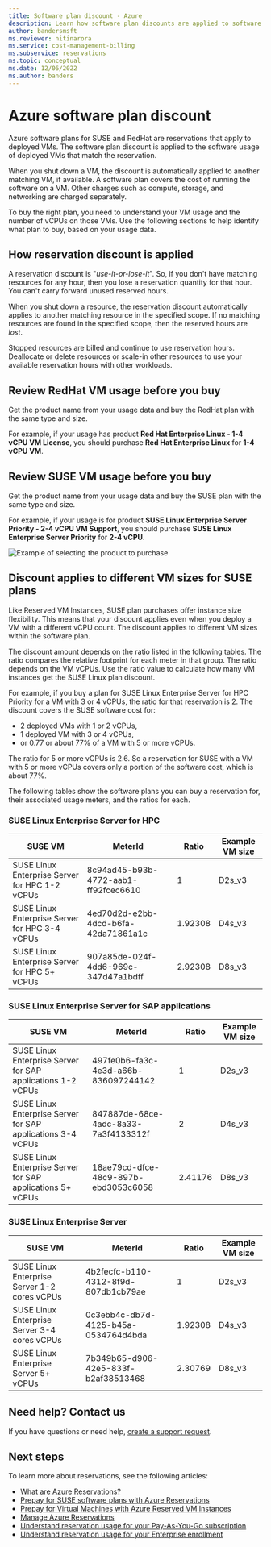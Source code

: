 ```yaml
---
title: Software plan discount - Azure
description: Learn how software plan discounts are applied to software on virtual machines.
author: bandersmsft
ms.reviewer: nitinarora
ms.service: cost-management-billing
ms.subservice: reservations
ms.topic: conceptual
ms.date: 12/06/2022
ms.author: banders
---
```


# Azure software plan discount

Azure software plans for SUSE and RedHat are reservations that apply to deployed VMs. The software plan discount is applied to the software usage of deployed VMs that match the reservation.

When you shut down a VM, the discount is automatically applied to another matching VM, if available. A software plan covers the cost of running the software on a VM. Other charges such as compute, storage, and networking are charged separately.

To buy the right plan, you need to understand your VM usage and the number of vCPUs on those VMs. Use the following sections to help identify what plan to buy, based on your usage data.

## How reservation discount is applied

A reservation discount is "*use-it-or-lose-it*". So, if you don't have matching resources for any hour, then you lose a reservation quantity for that hour. You can't carry forward unused reserved hours.

When you shut down a resource, the reservation discount automatically applies to another matching resource in the specified scope. If no matching resources are found in the specified scope, then the reserved hours are *lost*.

Stopped resources are billed and continue to use reservation hours. Deallocate or delete resources or scale-in other resources to use your available reservation hours with other workloads. 

## Review RedHat VM usage before you buy

Get the product name from your usage data and buy the RedHat plan with the same type and size.

For example, if your usage has product **Red Hat Enterprise Linux - 1-4 vCPU VM License**, you should purchase **Red Hat Enterprise Linux** for **1-4 vCPU VM**.

<!--ADD RHEL SCREENSHOT -->

## Review SUSE VM usage before you buy

Get the product name from your usage data and buy the SUSE plan with the same type and size.

For example, if your usage is for product **SUSE Linux Enterprise Server Priority - 2-4 vCPU VM Support**, you should purchase **SUSE Linux Enterprise Server Priority** for **2-4 vCPU**.

![Example of selecting the product to purchase](./media/understand-suse-reservation-charges/select-suse-linux-enterprise-server-priority-2-4-vcpu.png)

## Discount applies to different VM sizes for SUSE plans

Like Reserved VM Instances, SUSE plan purchases offer instance size flexibility. This means that your discount applies even when you deploy a VM with a different vCPU count. The discount applies to different VM sizes within the software plan.

The discount amount depends on the ratio listed in the following tables. The ratio compares the relative footprint for each meter in that group. The ratio depends on the VM vCPUs. Use the ratio value to calculate how many VM instances get the SUSE Linux plan discount.

For example, if you buy a plan for SUSE Linux Enterprise Server for HPC Priority for a VM with 3 or 4 vCPUs, the ratio for that reservation is 2. The discount covers the SUSE software cost for:

- 2 deployed VMs with 1 or 2 vCPUs,
- 1 deployed VM with 3 or 4 vCPUs,
- or 0.77 or about 77% of a VM with 5 or more vCPUs.

The ratio for 5 or more vCPUs is 2.6. So a reservation for SUSE with a VM with 5 or more vCPUs covers only a portion of the software cost, which is about 77%.

The following tables show the software plans you can buy a reservation for, their associated usage meters, and the ratios for each.

### SUSE Linux Enterprise Server for HPC 

|SUSE VM | MeterId | Ratio|Example VM size|
| ------- | --- | ------------------------| --- |
|SUSE Linux Enterprise Server for HPC 1-2 vCPUs |8c94ad45-b93b-4772-aab1-ff92fcec6610|1|D2s_v3|
|SUSE Linux Enterprise Server for HPC 3-4 vCPUs|4ed70d2d-e2bb-4dcd-b6fa-42da71861a1c|1.92308|D4s_v3|
|SUSE Linux Enterprise Server for HPC 5+ vCPUs |907a85de-024f-4dd6-969c-347d47a1bdff|2.92308|D8s_v3|

### SUSE Linux Enterprise Server for SAP applications

|SUSE VM | MeterId | Ratio|Example VM size|
| ------- |------------------------| --- | --- |
|SUSE Linux Enterprise Server for SAP applications 1-2 vCPUs|497fe0b6-fa3c-4e3d-a66b-836097244142|1|D2s_v3|
|SUSE Linux Enterprise Server for SAP applications 3-4 vCPUs |847887de-68ce-4adc-8a33-7a3f4133312f|2|D4s_v3|
|SUSE Linux Enterprise Server for SAP applications 5+ vCPUs |18ae79cd-dfce-48c9-897b-ebd3053c6058|2.41176|D8s_v3|

### SUSE Linux Enterprise Server

|SUSE VM | MeterId | Ratio|Example VM size|
| ------- |------------------------| --- |--- |
|SUSE Linux Enterprise Server 1-2 cores vCPUs |4b2fecfc-b110-4312-8f9d-807db1cb79ae|1|D2s_v3|
|SUSE Linux Enterprise Server 3-4 cores vCPUs |0c3ebb4c-db7d-4125-b45a-0534764d4bda|1.92308|D4s_v3|
|SUSE Linux Enterprise Server 5+ vCPUs |7b349b65-d906-42e5-833f-b2af38513468|2.30769| D8s_v3|

## Need help? Contact us

If you have questions or need help,  [create a support request](https://go.microsoft.com/fwlink/?linkid=2083458).

## Next steps

To learn more about reservations, see the following articles:

- [What are Azure Reservations?](save-compute-costs-reservations.md)
- [Prepay for SUSE software plans with Azure Reservations](../../virtual-machines/linux/prepay-suse-software-charges.md)
- [Prepay for Virtual Machines with Azure Reserved VM Instances](../../virtual-machines/prepay-reserved-vm-instances.md)
- [Manage Azure Reservations](manage-reserved-vm-instance.md)
- [Understand reservation usage for your Pay-As-You-Go subscription](understand-reserved-instance-usage.md)
- [Understand reservation usage for your Enterprise enrollment](understand-reserved-instance-usage-ea.md)
